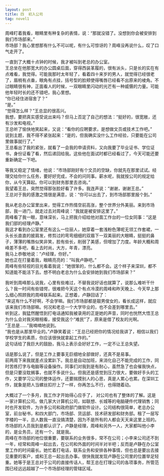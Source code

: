 ```yaml
---
layout: post
title: 四  初入公司
tag: novel1
---
```


周峰盯着我看，眼睛里有种复杂的表情，说：“那就没错了。没想到你会被安排到我们市场部来。”<br />
市场部？我心里想那有什么不可以呢，有什么可惊讶的？周峰没再说什么，叹了口气走开了。

一直到了大概十点钟的时候，我才被叫到老总的办公室。<br />
王总坐在他那宽大的办公圆桌后面，穿得西装革履的，很有派头，只是长的实在有点难看，我觉得。可能我那时太年轻了，看着四十来岁的男人，就觉得已经很老了，眉梢有点垂，眼角有点挂，括号型的脸颊使得嘴唇已经看不出原来的棱角。不过眼睛很有神，正面看人的时候，一双眼睛里闪动的光芒有一种威慑的力量。可能他年轻时长的还不错吧，我心里想。<br />
“你已经住进宿舍了？”<br />
“是。”<br />
“觉得怎么样？”王总显的很高兴。<br />
我想，要把真实感受说出来吗？但马上否定了自己的想法：“挺好的，很宽敞，还有沙发和电视。”<br />
王总听了愉快地笑起来，又说：“看你的应聘要求，是想做文员或技术工作吧。”<br />
说到主题，我不得不紧张起来：“是的，但我确实没什么工作经验，只要能在公司里做事就行了。”<br />
王总看出了我的紧张，就看了一会我的申请资料，又向我要了毕业证书、学位证书，身份证看了看，然后递回给我。这些他在面试时都已经看过了，今天可能还要重新确定一下吧。

等我又稳定了情绪，他说：“市场部刚好有个文员的空缺，你就先在那里试试。经理交给你什么任务，要好好完成，不会的问同事。薪水呢，我就按公司的规定给你，从今天算起。你可以到财务那里去咨询。”<br />
我望着王总，突然觉得那张脸好看了许多。我连声说：“谢谢，谢谢王总。”<br />
王总对于我的感激之情很是满意，说：“你可以出去了，到市场部那里报个到。”

我从老总办公室里出来，觉得工作热情空前高涨，整个世界分外美丽。来到市场部，我一进门，就走过去对周峰说：“我就是被安排这里了。”<br />
周峰看了我一眼，意味深长，马上把我介绍给他对面工作台的一位女同事：“这是我们部的经理卢静。”<br />
我这才看到办公室里还有这么一位丽人，她穿着一套浅粉色薄呢无领工作套裙，一头长长直直的披肩发，修剪过的弯弯细细的双眉下一双美丽的大眼睛，挺挺的鼻子，薄薄的嘴唇似笑非笑，脸有些长，削弱了美感，但增加了力度。年龄大概和周峰差不多吧，看上去时尚，大方，年青，漂亮。<br />
我马上恭敬地说：“卢经理，你好。”<br />
她也正在打量着我，眼睛亮亮的：“叫我卢静吧。”<br />
周峰有些轻视的目光看着我说：“她很笨的，什么都不会。这个样子来深圳，都不知道能不能活下去。想不明白老总为什么会安排她到我们市场部来？” 

我听到周峰那么说我，心里有些难过，不替我说好话也就算了，说那么难听干什么？我一时间有些错愕，很难把今天这个有点冷漠的周峰和昨天晚上、今天早上那么细心照顾我的周峰联系起来。正想着，卢静回话了：<br />
“来这有什么不好啊，不会学嘛。我们市场部都是靓男俊女的，看长成这样，就应该来我们市场部嘛。何况和老总一个大学毕业的，也不会差到哪里去。”<br />
听到这，我猛然醒悟到打电话通知我被录用的正是她的声音，同时也恍然大悟王总为什么会对我另眼相看，接受我这个“难民”了，原来是借了校友的光啊。<br />
“王总是……”我喃喃地说到。<br />
“我也是从那里毕业的。”卢静笑着说：“王总已经把你的情况给我讲了，相信以我们学校学生的素质，你应该很快就拿起工作的。”<br />
这句话给了我巨大的鼓励，我马上表示会好好工作，一定不让王总失望。

话是那么说了，但是工作上要事无巨细地全部做好，还真不是易事。<br />
前两周下来我就差点没累趴下。我总是自动加班，来消化自己不能完成的工作，同时苦练打字与电脑等设备操作。同事们对我到是有耐心，虽然急了也会催我快点，但是只要没耽搁事，也就不多说什么。但我还是感觉到压力很大，要做好手头的工作，又要学习公司的整体运作，还要揣摸别人的心思，真是人累心也累。在深圳工作，就象是把人当螺丝扣拧上了一样，你再怎么不行，也得随着动。

大概过了一个多月，我工作才开始得心应手了， 对公司也有了整体的了解。这是一家计算机公司。做几家大计算机公司，如联想、长城等的电脑硬件代理销售；同时也开发软件，为许多公司和政府部门做软件设计。公司结构很简单，老总办公室，前台秘书，和四大部门，市场部、货运部、技术研发部和财务部。租了一层写字楼的一半，总人数我一直没搞清楚，因为不是所有的人都会天天来这里上班的。市场部的人员我到是都认识了，卢静是经理，周峰和另外一人，大家都叫他小李的，是业务员，还有一个，就是我。<br />
周峰在市场部的地位很重要，要联系的业务很多，常不在公司；小李来公司还不到一年，经常和周峰一起出去，在公司和外面的时间半对半吧；反而是卢静在办公室里工作的时间最长。她忙着打电话，联系业务和安排各种事情，但也总是要出去接见重要的客户，或和王总一起出去办事。很快我就发现卢静在公司里的位置举足轻重。她等于是王总对于公司的直接传话人，帮王总在打理公司的各项事务，所管范围已经远远超越了一个市场部经理的管辖区域。





